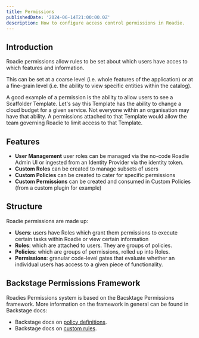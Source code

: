 ```yaml
---
title: Permissions
publishedDate: '2024-06-14T21:00:00.0Z'
description: How to configure access control permissions in Roadie.
---
```


## Introduction

Roadie permissions allow rules to be set about which users have acces to which features and information.

This can be set at a coarse level (i.e. whole features of the application) or at a fine-grain level (i.e. the ability to view specific entities within the catalog).

A good example of a permission is the ability to allow users to see a Scaffolder Template. Let's say this Template has the ability to change a cloud budget for a given service. Not everyone within an organisation may have that ability. A permissions attached to that Template would allow the team governing Roadie to limit access to that Template. 

## Features

- **User Management** user roles can be managed via the no-code Roadie Admin UI or ingested from an Identity Provider via the identity token.
- **Custom Roles** can be created to manage subsets of users
- **Custom Policies** can be created to cater for specific permissions
- **Custom Permissions** can be created and consumed in Custom Policies (from a custom plugin for example)

## Structure

Roadie permissions are made up:

- **Users**: users have Roles which grant them permissions to execute certain tasks within Roadie or view certain information
- **Roles**: which are attached to users. They are groups of policies. 
- **Policies**: which are groups of permissions, rolled up into Roles. 
- **Permissions**: granular code-level gates that evaluate whether an individual users has access to a given piece of functionality.

## Backstage Permissions Framework

Roadies Permissions system is based on the Bacsktage Permissions framework. More information on the framework in general can be found in Backstage docs:

- Backstage docs on [policy definitions](https://backstage.io/docs/permissions/writing-a-policy/).
- Backstage docs on [custom rules](https://backstage.io/docs/permissions/custom-rules/).